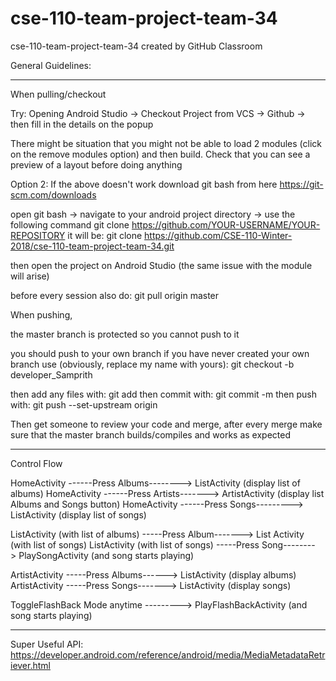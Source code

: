 # cse-110-team-project-team-34
cse-110-team-project-team-34 created by GitHub Classroom

General Guidelines:

----------------------------------------------------------------------------------------------

When pulling/checkout

Try:
Opening Android Studio -> Checkout Project from VCS -> Github -> then fill in the details on the popup

There might be situation that you might not be able to load 2 modules (click on the remove modules option)
and then build. Check that you can see a preview of a layout before doing anything

Option 2: If the above doesn't work
download git bash from here https://git-scm.com/downloads

open git bash -> navigate to your android project directory -> use the following command
git clone https://github.com/YOUR-USERNAME/YOUR-REPOSITORY
it will be: git clone https://github.com/CSE-110-Winter-2018/cse-110-team-project-team-34.git

then open the project on Android Studio (the same issue with the module will arise)

before every session also do: git pull origin master


When pushing,

the master branch is protected so you cannot push to it

you should push to your own branch
if you have never created your own branch
use (obviously, replace my name with yours): git checkout -b developer_Samprith

then add any files with: git add <filename>
then commit with: git commit -m <message-include your task number>
then push with: git push --set-upstream origin <remote-branch-name>


Then get someone to review your code and merge,
after every merge make sure that the master branch builds/compiles and works as expected


-----------------------------------------------------------------------------------------


Control Flow

HomeActivity ------Press Albums--------> ListActivity (display list of albums)
HomeActivity ------Press Artists-------> ArtistActivity (display list Albums and Songs button)
HomeActivity ------Press Songs---------> ListActivity (display list of songs)

ListActivity (with list of albums) -----Press Album-------> List Activity (with list of songs)
ListActivity (with list of songs)  -----Press Song--------> PlaySongActivity (and song starts playing)

ArtistActivity -----Press Albums------> ListActivity (display albums)
ArtistActivity -----Press Songs-------> ListActivity (display songs)

ToggleFlashBack Mode anytime ---------> PlayFlashBackActivity (and song starts playing)

----------------------------------------------------------------------------------------------
Super Useful API: https://developer.android.com/reference/android/media/MediaMetadataRetriever.html


